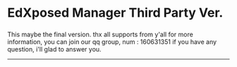 EdXposed Manager Third Party Ver.
===============
#####
This maybe the final version.
thx all supports from y'all
for more information,
you can join our qq group, num : 160631351
if you have any question, i'll glad to answer you.

-------
